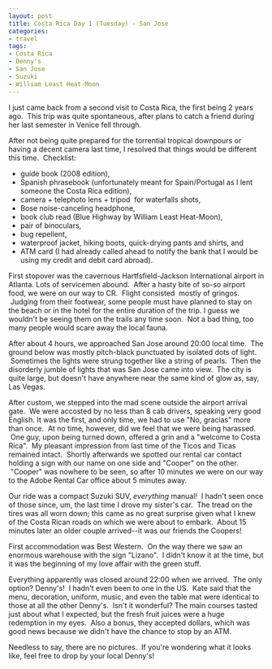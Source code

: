 ```yaml
---
layout: post
title: Costa Rica Day 1 (Tuesday) - San Jose
categories:
- travel
tags:
- Costa Rica
- Denny's
- San Jose
- Suzuki
- William Least Heat-Moon
---
```

I just came back from a second visit to Costa Rica, the first being 2 years ago.  This trip was quite spontaneous, after plans to catch a friend during her last semester in Venice fell through.

After not being quite prepared for the torrential tropical downpours or having a decent camera last time, I resolved that things would be different this time.  Checklist:

* guide book (2008 edition),
* Spanish phrasebook (unfortunately meant for Spain/Portugal as I lent someone the Costa Rica edition),
* camera + telephoto lens + tripod  for waterfalls shots,
* Bose noise-canceling headphone,
* book club read (Blue Highway by William Least Heat-Moon),
* pair of binoculars,
* bug repellent,
* waterproof jacket, hiking boots, quick-drying pants and shirts, and
* ATM card (I had already called ahead to notify the bank that I would be using my credit and debit card abroad).

First stopover was the cavernous Hartfsfield-Jackson International airport in Atlanta. Lots of servicemen abound.  After a hasty bite of so-so airport food, we were on our way to CR.  Flight consisted  mostly of gringos.  Judging from their footwear, some people must have planned to stay on the beach or in the hotel for the entire duration of the trip. I guess we wouldn't be seeing them on the trails any time soon.  Not a bad thing, too many people would scare away the local fauna.

After about 4 hours, we approached San Jose around 20:00 local time.  The ground below was mostly pitch-black punctuated by isolated dots of light.  Sometimes the lights were strung together like a string of pearls.  Then the disorderly jumble of lights that was San Jose came into view.  The city is quite large, but doesn't have anywhere near the same kind of glow as, say, Las Vegas.

After custom, we stepped into the mad scene outside the airport arrival gate.  We were accosted by no less than 8 cab drivers, speaking very good English. It was the first, and only time, we had to use "No, gracias" more than once.  At no time, however, did we feel that we were being harassed.  One guy, upon being turned down, offered a grin and a "welcome to Costa Rica".  My pleasant impression from last time of the Ticos and Ticas remained intact.  Shortly afterwards we spotted our rental car contact holding a sign with our name on one side and "Cooper" on the other.  "Cooper" was nowhere to be seen, so after 10 minutes we were on our way to the Adobe Rental Car office about 5 minutes away.

Our ride was a compact Suzuki SUV, *everything* manual!  I hadn't seen once of those since, um, the last time I drove my sister's car.  The tread on the tires was all worn down; this came as no great surprise given what I knew of the Costa Rican roads on which we were about to embark.  About 15 minutes later an older couple arrived--it was our friends the Coopers!

First accommodation was Best Western.  On the way there we saw an enormous warehouse with the sign "Lizano".  I didn't know it at the time, but it was the beginning of my love affair with the green stuff.

Everything apparently was closed around 22:00 when we arrived.  The only option? Denny's!  I hadn't even been to one in the US.  Kate said that the menu, decoration, uniform, music, and even the table mat were identical to those at all the other Denny's.  Isn't it wonderful? The main courses tasted just about what I expected, but the fresh fruit juices were a huge redemption in my eyes.  Also a bonus, they accepted dollars, which was good news because we didn't have the chance to stop by an ATM.

Needless to say, there are no pictures.  If you're wondering what it looks like, feel free to drop by your local Denny's!
